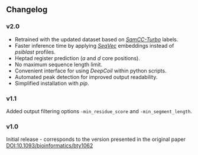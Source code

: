 ## Changelog

### v2.0
- Retrained with the updated dataset based on *[SamCC-Turbo](https://github.com/labstructbioinf/samcc_turbo)* labels.
- Faster inference time by applying *[SeqVec](https://github.com/rostlab/SeqVec)* embeddings instead of *psiblast* profiles.
- Heptad register prediction (*a* and *d* core positions).
- No maximum sequence length limit.
- Convenient interface for using *DeepCoil* within python scripts.
- Automated peak detection for improved output readability.
- Simplified installation with *pip*.

### v1.1
Added output filtering options <code>-min_residue_score</code> and <code>-min_segment_length</code>.

### v1.0
Initial release - corresponds to the version presented in the original paper [DOI:10.1093/bioinformatics/bty1062](https://doi.org/10.1093/bioinformatics/bty1062)

